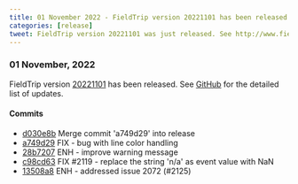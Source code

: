 ```yaml
---
title: 01 November 2022 - FieldTrip version 20221101 has been released
categories: [release]
tweet: FieldTrip version 20221101 was just released. See http://www.fieldtriptoolbox.org/#01-november-2022
---
```


### 01 November, 2022

FieldTrip version [20221101](http://github.com/fieldtrip/fieldtrip/releases/tag/20221101) has been released.
See [GitHub](https://github.com/fieldtrip/fieldtrip/compare/20221022...20221101) for the detailed list of updates.

#### Commits

- [d030e8b](http://github.com/fieldtrip/fieldtrip/commit/d030e8b) Merge commit 'a749d29' into release
- [a749d29](http://github.com/fieldtrip/fieldtrip/commit/a749d29) FIX - bug with line color handling
- [28b7207](http://github.com/fieldtrip/fieldtrip/commit/28b7207) ENH - improve warning message
- [c98cd63](http://github.com/fieldtrip/fieldtrip/commit/c98cd63) FIX #2119 - replace the string 'n/a' as event value with NaN
- [13508a8](http://github.com/fieldtrip/fieldtrip/commit/13508a8) ENH - addressed issue 2072 (#2125)
